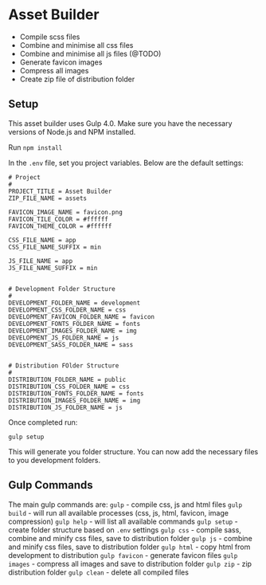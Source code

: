 # Asset Builder

- Compile scss files
- Combine and minimise all css files
- Combine and minimise all js files (@TODO)
- Generate favicon images
- Compress all images
- Create zip file of distribution folder


## Setup

This asset builder uses Gulp 4.0. Make sure you have the necessary versions of Node.js and NPM installed.

Run `npm install`

In the `.env` file, set you project variables. Below are the default settings:

```
# Project
#
PROJECT_TITLE = Asset Builder
ZIP_FILE_NAME = assets

FAVICON_IMAGE_NAME = favicon.png
FAVICON_TILE_COLOR = #ffffff
FAVICON_THEME_COLOR = #ffffff

CSS_FILE_NAME = app
CSS_FILE_NAME_SUFFIX = min

JS_FILE_NAME = app
JS_FILE_NAME_SUFFIX = min


# Development Folder Structure
#
DEVELOPMENT_FOLDER_NAME = development
DEVELOPMENT_CSS_FOLDER_NAME = css
DEVELOPMENT_FAVICON_FOLDER_NAME = favicon
DEVELOPMENT_FONTS_FOLDER_NAME = fonts
DEVELOPMENT_IMAGES_FOLDER_NAME = img
DEVELOPMENT_JS_FOLDER_NAME = js
DEVELOPMENT_SASS_FOLDER_NAME = sass


# Distribution FOlder Structure
#
DISTRIBUTION_FOLDER_NAME = public
DISTRIBUTION_CSS_FOLDER_NAME = css
DISTRIBUTION_FONTS_FOLDER_NAME = fonts
DISTRIBUTION_IMAGES_FOLDER_NAME = img
DISTRIBUTION_JS_FOLDER_NAME = js
```


Once completed run:
```
gulp setup
```
This will generate you folder structure. You can now add the necessary files to you development folders.


## Gulp Commands

The main gulp commands are:
`gulp` - compile css, js and html files
`gulp build` - will run all available processes (css, js, html, favicon, image compression)
`gulp help` - will list all available commands
`gulp setup` - create folder structure based on `.env` settings
`gulp css` - compile sass, combine and minify css files, save to distribution folder
`gulp js` - combine and minify css files, save to distribution folder
`gulp html` - copy html from development to distribution
`gulp favicon` - generate favicon files
`gulp images` - compress all images and save to distribution folder
`gulp zip` - zip distribution folder
`gulp clean` - delete all compiled files
